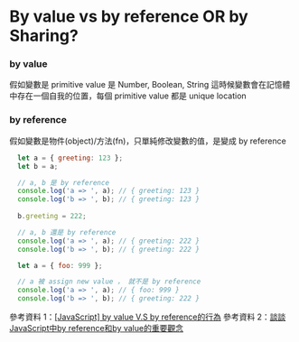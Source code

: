 # By value vs by reference OR by Sharing?

### by value 
  假如變數是 primitive value 是 Number, Boolean, String
  這時候變數會在記憶體中存在一個自我的位置，每個 primitive value 都是 unique location

### by reference
  假如變數是物件(object)/方法(fn)，只單純修改變數的值，是變成 by reference

  ```js
    let a = { greeting: 123 };
    let b = a;

    // a, b 是 by reference
    console.log('a => ', a); // { greeting: 123 }
    console.log('b => ', b); // { greeting: 123 }
    
    b.greeting = 222;

    // a, b 還是 by reference
    console.log('a => ', a); // { greeting: 222 }
    console.log('b => ', b); // { greeting: 222 }

    let a = { foo: 999 };

    // a 被 assign new value ， 就不是 by reference
    console.log('a => ', a); // { foo: 999 }
    console.log('b => ', b); // { greeting: 222 }
  ```
  
參考資料 1：[[JavaScript] by value V.S by reference的行為](http://myohmy10420-blog.logdown.com/posts/1752866)
參考資料 2：[談談JavaScript中by reference和by value的重要觀念](https://pjchender.blogspot.tw/2016/03/javascriptby-referenceby-value.html)
